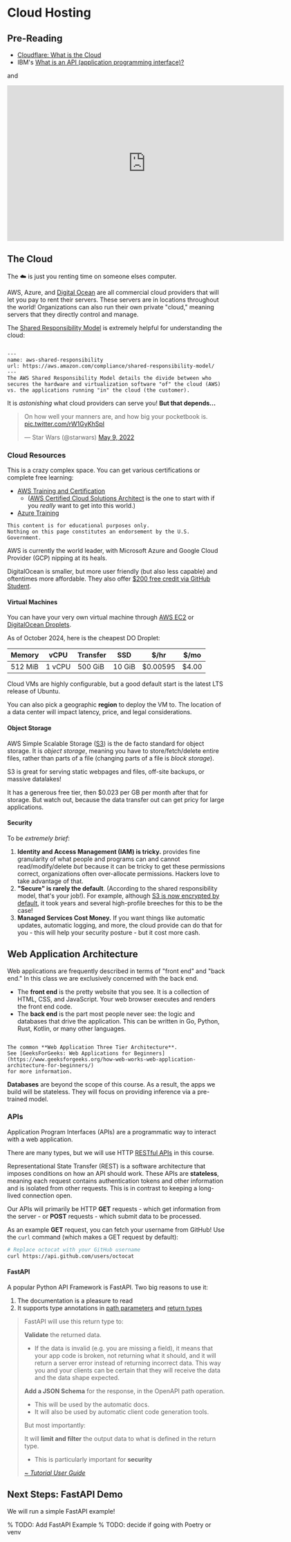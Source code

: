 # Cloud Hosting

## Pre-Reading

- [Cloudflare: What is the Cloud](https://www.cloudflare.com/learning/cloud/what-is-the-cloud/)
- IBM's [What is an API (application programming interface)?](https://www.ibm.com/topics/api)

and

<iframe
  src="https://iframe.videodelivery.net/ad2223e095b603c44858996d4a727ea4"
  width="640"
  height="360"
  frameborder="0"
  allow="autoplay; encrypted-media"
  allowfullscreen>
</iframe>

## The Cloud

The ☁️ is just you renting time on someone elses computer.

AWS, Azure, and [Digital Ocean](https://www.digitalocean.com/products/droplets) are all commercial cloud providers that will let you pay to rent their servers.
These servers are in locations throughout the world!
Organizations can also run their own private "cloud," meaning servers that they directly control and manage.

The [Shared Responsibility Model](https://aws.amazon.com/compliance/shared-responsibility-model/) is extremely helpful for understanding the cloud:

```{figure} https://d1.awsstatic.com/security-center/Shared_Responsibility_Model_V2.59d1eccec334b366627e9295b304202faf7b899b.jpg

---
name: aws-shared-responsibility
url: https://aws.amazon.com/compliance/shared-responsibility-model/
---
The AWS Shared Responsibility Model details the divide between who secures the hardware and virtualization software "of" the cloud (AWS) vs. the applications running "in" the cloud (the customer).
```

It is *astonishing* what cloud providers can serve you! **But that depends...**

<blockquote class="twitter-tweet"><p lang="en" dir="ltr">On how well your manners are, and how big your pocketbook is. <a href="https://t.co/rW1GyKhSpI">pic.twitter.com/rW1GyKhSpI</a></p>&mdash; Star Wars (@starwars) <a href="https://twitter.com/starwars/status/1523738635970834432?ref_src=twsrc%5Etfw">May 9, 2022</a></blockquote> <script async src="https://platform.twitter.com/widgets.js" charset="utf-8"></script>

### Cloud Resources

This is a crazy complex space. You can get various certifications or complete free learning:

- [AWS Training and Certification](https://aws.amazon.com/training/)
  - ([AWS Certified Cloud Solutions Architect](https://aws.amazon.com/certification/certified-solutions-architect-associate/)
    is the one to start with if you *really* want to get into this world.)
- [Azure Training](https://learn.microsoft.com/en-us/training/azure/)

```{note}
This content is for educational purposes only.
Nothing on this page constitutes an endorsement by the U.S. Government.
```

AWS is currently the world leader, with Microsoft Azure and Google Cloud Provider (GCP) nipping at its heals.

DigitalOcean is smaller, but more user friendly (but also less capable) and oftentimes more affordable.
They also offer [$200 free credit via GitHub Student](https://www.digitalocean.com/github-students).

#### Virtual Machines

You can have your very own virtual machine through [AWS EC2](https://aws.amazon.com/ec2/)
or [DigitalOcean Droplets](https://www.digitalocean.com/products/droplets).

As of October 2024, here is the cheapest DO Droplet:

| Memory  | vCPU   | Transfer | SSD    | $/hr     | $/mo  |
|---------|--------|----------|--------|----------|-------|
| 512 MiB | 1 vCPU | 500 GiB  | 10 GiB | $0.00595 | $4.00 |

Cloud VMs are highly configurable, but a good default start is the latest LTS release of Ubuntu.

You can also pick a geographic **region** to deploy the VM to.
The location of a data center will impact latency, price, and legal considerations.

#### Object Storage

AWS Simple Scalable Storage ([S3](https://aws.amazon.com/s3/)) is the de facto standard for object storage.
It is *object storage*, meaning you have to store/fetch/delete entire files, rather than parts of a file
(changing parts of a file is *block storage*).

S3 is great for serving static webpages and files, off-site backups, or massive datalakes!

It has a generous free tier, then $0.023 per GB per month after that for storage.
But watch out, because the data transfer out can get pricy for large applications.

#### Security

To be *extremely brief*:

1. **Identity and Access Management (IAM) is tricky.** provides fine granularity of what people and programs can and cannot read/modify/delete *but* because it can be tricky to get these permissions correct, organizations often over-allocate permissions. Hackers love to take advantage of that.
2. **"Secure" is rarely the default**. (According to the shared responsibility model, that's your job!). For example, although [S3 is now encrypted by default](https://docs.aws.amazon.com/AmazonS3/latest/userguide/default-encryption-faq.html), it took years and several high-profile breeches for this to be the case!
3. **Managed Services Cost Money.** If you want things like automatic updates, automatic logging, and more, the cloud provide can do that for you - this will help your security posture - but it cost more cash.

## Web Application Architecture

Web applications are frequently described in terms of "front end" and "back end."
In this class we are exclusively concerned with the back end.

- The **front end** is the pretty website that you see. It is a collection of HTML, CSS, and JavaScript.
Your web browser executes and renders the front end code.
- The **back end** is the part most people never see: the logic and databases that drive the application.
  This can be written in Go, Python, Rust, Kotlin, or many other languages.

```{figure}  https://media.geeksforgeeks.org/wp-content/cdn-uploads/20210204220458/Web-Application-Three-Tier-Architecture.png

The common **Web Application Three Tier Architecture**.
See [GeeksForGeeks: Web Applications for Beginners](https://www.geeksforgeeks.org/how-web-works-web-application-architecture-for-beginners/)
for more information.
```

**Databases** are beyond the scope of this course. As a result, the apps we build will be stateless.
They will focus on providing inference via a pre-trained model.

### APIs

Application Program Interfaces (APIs) are a programmatic way to interact with a web application.

There are many types, but we will use HTTP [RESTful APIs](https://restfulapi.net/) in this course.

Representational State Transfer (REST) is a software architecture that imposes conditions on how an API should work. These APIs are **stateless**, meaning each request contains authentication tokens and other information and is isolated from other requests. This is in contrast to keeping a long-lived connection open.

Our APIs will primarily be HTTP **GET** requests - which get information from the server -
or **POST** requests - which submit data to be processed.

As an example **GET** request, you can fetch your username from GitHub!
Use the `curl` command (which makes a GET request by default):

```bash
# Replace octocat with your GitHub username
curl https://api.github.com/users/octocat
```

#### FastAPI

A popular Python API Framework is FastAPI. Two big reasons to use it:

1. The documentation is a pleasure to read
2. It supports type annotations in [path parameters](https://fastapi.tiangolo.com/tutorial/path-params/#create-an-enum-class) and [return types](https://fastapi.tiangolo.com/tutorial/response-model/#response-model-return-type)

> FastAPI will use this return type to:
>
> **Validate** the returned data.
>
> - If the data is invalid (e.g. you are missing a field), it means that your app code is broken, not returning what it should, and it will return a server error instead of returning incorrect data. This way you and your clients can be certain that they will receive the data and the data shape expected.
>
> **Add a JSON Schema** for the response, in the OpenAPI path operation.
>
> - This will be used by the automatic docs.
> - It will also be used by automatic client code generation tools.
>
> But most importantly:
>
> It will **limit and filter** the output data to what is defined in the return type.
>
> - This is particularly important for **security**
>
> [*~ Tutorial User Guide*](https://fastapi.tiangolo.com/tutorial/response-model/)

## Next Steps: FastAPI Demo

We will run a simple FastAPI example!

% TODO: Add FastAPI Example
% TODO: decide if going with Poetry or venv
